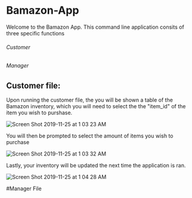 # Bamazon-App


Welcome to the Bamazon App. This command line application consits of three specific functions 

###### Customer 
###### Manager

## Customer file:

Upon running the customer file, the you will be shown a table of the Bamazon inventory, which you will need to select the the "item_id" of the item you wish to purshase. 

![Screen Shot 2019-11-25 at 1 03 23 AM](https://user-images.githubusercontent.com/52334515/69586914-06267380-0fb2-11ea-85a4-2c5a242f1e05.png)

You will then be prompted to select the amount of items you wish to purchase 

![Screen Shot 2019-11-25 at 1 03 32 AM](https://user-images.githubusercontent.com/52334515/69586918-0b83be00-0fb2-11ea-9413-b3c8b23e0ec9.png)

Lastly, your inventory will be updated the next time the application is ran.


![Screen Shot 2019-11-25 at 1 04 28 AM](https://user-images.githubusercontent.com/52334515/69586936-176f8000-0fb2-11ea-92ae-ec8d423901bc.png)



#Manager File


